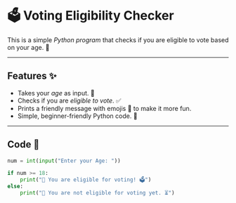 # 🗳 Voting Eligibility Checker

This is a simple *Python program* that checks if you are eligible to vote based on your age. 🎉

---

## Features ✨

- Takes your *age* as input. 👤  
- Checks if you are *eligible to vote*. ✅  
- Prints a friendly message with emojis 🎈 to make it more fun.  
- Simple, beginner-friendly Python code. 🐍

---

## Code 📝

```python
num = int(input("Enter your Age: "))

if num >= 18:
    print("🎉 You are eligible for voting! 🗳")
else:
    print("🚫 You are not eligible for voting yet. ⏳")
